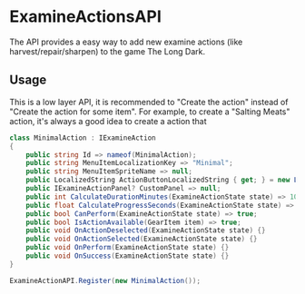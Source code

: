 # ExamineActionsAPI

The API provides a easy way to add new examine actions (like harvest/repair/sharpen) to the game The Long Dark.

## Usage

This is a low layer API, it is recommended to "Create the action" instead of "Create the action for some item". For example, to create a "Salting Meats" action, it's always a good idea to create a action that 

```csharp
class MinimalAction : IExamineAction
{
    public string Id => nameof(MinimalAction);
    public string MenuItemLocalizationKey => "Minimal";
    public string MenuItemSpriteName => null;
    public LocalizedString ActionButtonLocalizedString { get; } = new LocalizedString() { m_LocalizationID = "Minimal" };
    public IExamineActionPanel? CustomPanel => null;
    public int CalculateDurationMinutes(ExamineActionState state) => 10;
    public float CalculateProgressSeconds(ExamineActionState state) => 5;
    public bool CanPerform(ExamineActionState state) => true;
    public bool IsActionAvailable(GearItem item) => true;
    public void OnActionDeselected(ExamineActionState state) {}
    public void OnActionSelected(ExamineActionState state) {}
    public void OnPerform(ExamineActionState state) {}
    public void OnSuccess(ExamineActionState state) {}
}

ExamineActionAPI.Register(new MinimalAction());
```